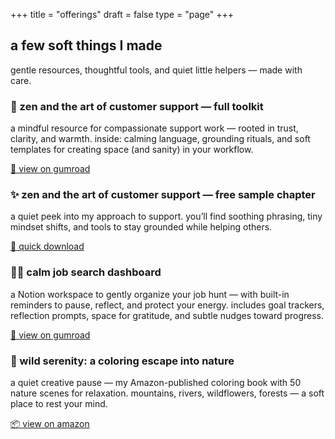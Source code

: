 +++
title = "offerings"
draft = false
type = "page"
+++

## a few soft things I made

gentle resources, thoughtful tools, and quiet little helpers — made with care.

<div class="offering-grid">

<div class="offering-card">
<h3>🧰 zen and the art of customer support — full toolkit</h3>
<p>a mindful resource for compassionate support work — rooted in trust, clarity, and warmth. inside: calming language, grounding rituals, and soft templates for creating space (and sanity) in your workflow.</p>
<p><a href="https://gum.new/gum/cmawsqj8v001b03l18e7k4qpz">🌿 view on gumroad</a></p>
</div>

<div class="offering-card">
<h3>✨ zen and the art of customer support — free sample chapter</h3>
<p>a quiet peek into my approach to support. you’ll find soothing phrasing, tiny mindset shifts, and tools to stay grounded while helping others.</p>
<p><a href="https://gum.new/gum/cmawrui6z000x03l1bmekfw6i">🌿 quick download</a></p>
</div>

<div class="offering-card">
<h3>🧘‍♀️ calm job search dashboard</h3>
<p>a Notion workspace to gently organize your job hunt — with built-in reminders to pause, reflect, and protect your energy. includes goal trackers, reflection prompts, space for gratitude, and subtle nudges toward progress.</p>
<p><a href="https://steadyspace.gumroad.com/l/calmjobdashboard">🌿 view on gumroad</a></p>
</div>

<div class="offering-card">
<h3>🎨 wild serenity: a coloring escape into nature</h3>
<p>a quiet creative pause — my Amazon-published coloring book with 50 nature scenes for relaxation. mountains, rivers, wildflowers, forests — a soft place to rest your mind.</p>
<p><a href="https://a.co/d/gyfYdS7">📦 view on amazon</a></p>
</div>

</div>
